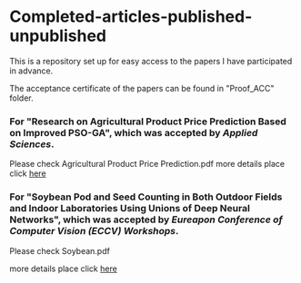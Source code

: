 # Completed-articles-published-unpublished

This is a repository set up for easy access to the papers I have participated in advance.

The acceptance certificate of the papers can be found in "Proof_ACC" folder.


### For "Research on Agricultural Product Price Prediction Based on Improved PSO-GA", which was accepted by *Applied Sciences*.
Please check Agricultural Product Price Prediction.pdf
more details place click [here](https://www.mdpi.com/2076-3417/14/16/6862)


### For "Soybean Pod and Seed Counting in Both Outdoor Fields and Indoor Laboratories Using Unions of Deep Neural Networks", which was accepted by *Eureapon Conference of Computer Vision (ECCV) Workshops*.
Please check Soybean.pdf

more details place click [here](https://github.com/SkyCol/soybean_phenotyping_platform)
